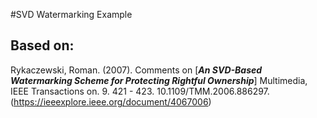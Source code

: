 
#SVD Watermarking Example

## Based on:
Rykaczewski, Roman. (2007). Comments on [***An SVD-Based Watermarking Scheme for Protecting Rightful Ownership***] Multimedia, IEEE Transactions on. 9. 421 - 423. 10.1109/TMM.2006.886297. (https://ieeexplore.ieee.org/document/4067006)

